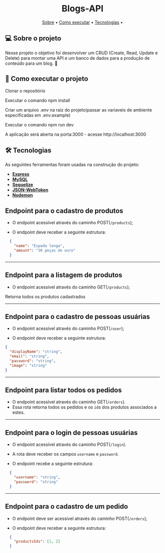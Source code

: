 <h1 align="center">
   Blogs-API
</h1>

<p align="center">
 <a href="#-sobre-o-projeto">Sobre</a> •
 <a href="#-como-executar-o-projeto">Como executar</a> • 
 <a href="#-tecnologias">Tecnologias</a> • 
</p>


## 💻 Sobre o projeto

Nesse projeto o objetivo foi desenvolver um CRUD (Create, Read, Update e Delete) para montar uma API e um banco de dados para a produção de conteúdo para um blog. 🚀

## 🚀 Como executar o projeto

Clonar o repositório

Executar o comando npm install

Criar um arquivo .env na raiz do projeto(passar as variaveis de ambiente especificadas em .env.example)

Executar o comando npm run dev

A aplicação será aberta na porta:3000 - acesse http://localhost:3000


## 🛠 Tecnologias

As seguintes ferramentas foram usadas na construção do projeto:

-   **[Express](https://github.com/expressjs/express)**
-   **[MySQL](https://github.com/mysql)**
-   **[Sequelize](https://github.com/sequelize/sequelize)**
-   **[JSON-WebToken](https://github.com/auth0/node-jsonwebtoken)**
-   **[Nodemon](https://github.com/remy/nodemon)**


## Endpoint para o cadastro de produtos

- O endpoint acessível através do caminho POST(`/products`);

- O endpoint deve receber a seguinte estrutura:
```json
  {
    "name": "Espada longa",
    "amount": "30 peças de ouro"
  }
```
---

## Endpoint para a listagem de produtos

- O endpoint acessível através do caminho GET(`/products`);

Retorna todos os produtos cadastrados

---

## Endpoint para o cadastro de pessoas usuárias

- O endpoint acessível através do caminho POST(`/user`);

- O endpoint deve receber a seguinte estrutura:
```json
{
  "displayName": "string",
  "email": "string",
  "password": "string",
  "image": "string"
}
```
---
## Endpoint para listar todos os pedidos

- O endpoint acessível através do caminho GET(`/orders`).
- Essa rota retorna todos os pedidos e os `id`s dos produtos associados a estes.
---
## Endpoint para o login de pessoas usuárias

- O endpoint acessível através do caminho POST(`/login`).

- A rota deve receber os campos `username` e `password`.

- O endpoint recebe a seguinte estrutura:
```json
  {
    "username": "string",
    "password": "string"
  }
```
---
## Endpoint para o cadastro de um pedido

- O endpoint deve ser acessível através do caminho POST(`/orders`);

- O endpoint deve receber a seguinte estrutura:
```json
  {
    "productsIds": [1, 2]
  }

